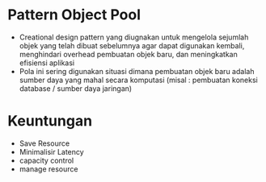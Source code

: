 # Pattern Object Pool
- Creational design pattern yang diugnakan untuk mengelola sejumlah objek yang telah dibuat sebelumnya agar dapat digunakan kembali, menghindari overhead pembuatan objek baru, dan meningkatkan efisiensi aplikasi
- Pola ini sering digunakan situasi dimana pembuatan objek baru adalah sumber daya yang mahal secara komputasi (misal : pembuatan koneksi database / sumber daya jaringan)


# Keuntungan
- Save Resource
- Minimalisir Latency
- capacity control
- manage resource